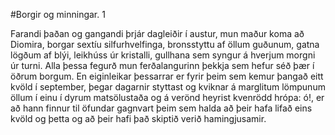 #Borgir og minningar. 1

Farandi þaðan og gangandi þrjár dagleiðir í austur, mun maður koma að Diomira, borgar sextíu silfurhvelfinga, bronsstyttu af öllum guðunum,  gatna lögðum af blýi, leikhúss úr kristalli, gullhana sem syngur á hverjum morgni úr turni. Alla þessa fegurð mun ferðalangurinn þekkja sem hefur séð þær í öðrum borgum.
En eiginleikar þessarrar er fyrir þeim sem kemur þangað eitt kvöld í september, þegar dagarnir styttast og kviknar á marglitum lömpunum öllum í einu í dyrum matsölustaða og á verönd heyrist kvenrödd hrópa: ó!, er að hann finnur til öfundar gagnvart þeim sem halda að þeir hafa lifað eins kvöld og þetta og að þeir hafi það skiptið verið hamingjusamir.



<!--# Second Page

Here are a couple more examples of markdown elements. Here we have a blockquote:

> Don't think about making art, just get it done. Let everyone else decide if it's good or bad, whether they love it or hate it. While they are deciding, make even more art.
> Andy Warhol

And a numbered list:

1. Numbered Item 1
2. Numbered Item 2
3. Numbered Item 3

And a code block (with syntax highlighting).

```ruby
require 'redcarpet'
markdown = Redcarpet.new("Hello World!")
puts markdown.to_html
```

And a horizontal rule.

* * *

This is far from comprehensive. To learn more about Markdown, see [Mastering Markdown](https://guides.github.com/features/mastering-markdown/).-->
